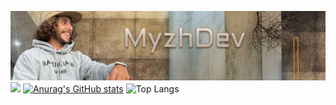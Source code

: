 
![from_assets](https://github.com/MyzhDev/MyzhDev/blob/main/assets/BANNIERE%20GITHUB.png)
<img src="https://github-readme-streak-stats.herokuapp.com/?user=MyzhDev&theme=dark" width="48%" >
[![Anurag's GitHub stats](https://github-readme-stats.vercel.app/api?username=MyzhDev&theme=dark)](https://github.com/anuraghazra/github-readme-stats)
![Top Langs](https://github-readme-stats.vercel.app/api/top-langs/?username=MyzhDev&layout=compact&theme=dark)



<!--

**MyzhDev/MyzhDev** is a ✨ _special_ ✨ repository because its `README.md` (this file) appears on your GitHub profile.

Here are some ideas to get you started:

- 🔭 I’m currently working on ...
- 🌱 I’m currently learning ...
- 👯 I’m looking to collaborate on ...
- 🤔 I’m looking for help with ...
- 💬 Ask me about ...
- 📫 How to reach me: ...
- 😄 Pronouns: ...
- ⚡ Fun fact: ...
-->
